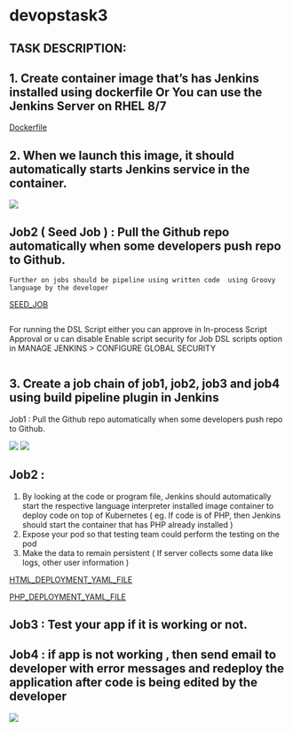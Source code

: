 # devopstask3

## TASK DESCRIPTION:




## 1. Create container image that’s has Jenkins installed using dockerfile Or You can use the Jenkins Server on RHEL 8/7

[Dockerfile](https://github.com/raghav1674/DEVOPS2/blob/master/Dockerfile)






## 2. When we launch this image, it should automatically starts Jenkins service in the container.



<img src="https://github.com/raghav1674/devopstask3/blob/master/DEVOPS-TASK-THREE/jenkins-runn.PNG" >



##  Job2 ( Seed Job ) : Pull  the Github repo automatically when some developers push repo to Github.
    Further on jobs should be pipeline using written code  using Groovy language by the developer
    
    
  [SEED_JOB](https://github.com/raghav1674/devops-task6-seed/blob/master/seed_job)


<img src="   ">


For running the DSL Script either you can approve in In-process Script Approval or u can disable Enable script security for Job DSL scripts   option in MANAGE JENKINS > CONFIGURE GLOBAL SECURITY

<img src="  ">

## 3. Create a job chain of job1, job2, job3 and job4 using build pipeline plugin in Jenkins
 Job1 : Pull the Github repo automatically when some developers push repo to Github.
 
 
 
 <img src="https://github.com/raghav1674/devopstask3/blob/master/DEVOPS-TASK-THREE/github-pull.PNG">
<img src="https://github.com/raghav1674/devopstask3/blob/master/DEVOPS-TASK-THREE/kubectl-all.PNG" >

 
 
 
## Job2 :
  1. By looking at the code or program file, Jenkins should automatically start the respective language interpreter installed image container to deploy code on top of Kubernetes ( eg. If code is of PHP, then Jenkins should start the container that has PHP already installed )
2. Expose your pod so that testing team could perform the testing on the pod
3. Make the data to remain persistent ( If server collects some data like logs, other user information )

[HTML_DEPLOYMENT_YAML_FILE](https://github.com/raghav1674/devopstask3/blob/master/create_html_deploy.yml)

[PHP_DEPLOYMENT_YAML_FILE](https://github.com/raghav1674/devopstask3/blob/master/create_php_site_deployment.yml)


## Job3 : Test your app if it is working or not.
## Job4 : if app is not working , then send email to developer with error messages and redeploy the application after code is being edited by the developer


<img src="https://github.com/raghav1674/devopstask3/blob/master/DEVOPS-TASK-THREE/mail.PNG" >


